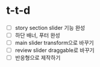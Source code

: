 <h1> t-t-d </h1>

- [ ] story section slider 기능 완성
- [ ] 하단 배너, 푸터 완성
- [ ] main slider transform으로 바꾸기
- [ ] review slider draggable로 바꾸기
- [ ] 반응형으로 제작하기
